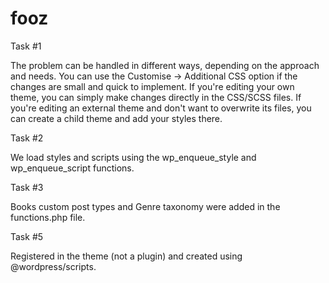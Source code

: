 # fooz

Task #1

The problem can be handled in different ways, depending on the approach and needs.
You can use the Customise → Additional CSS option if the changes are small and quick to implement.
If you're editing your own theme, you can simply make changes directly in the CSS/SCSS files.
If you're editing an external theme and don't want to overwrite its files, you can create a child theme and add your styles there.

Task #2

We load styles and scripts using the wp_enqueue_style and wp_enqueue_script functions.

Task #3

Books custom post types and Genre taxonomy were added in the functions.php file.

Task #5

Registered in the theme (not a plugin) and created using @wordpress/scripts.

